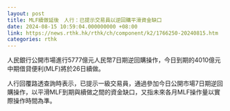 ```yaml
---
layout: post
title: MLF續做延後　人行：已提示交易員以逆回購平滑資金缺口
date: 2024-08-15 10:59:04.000000000 +08:00
link: https://news.rthk.hk/rthk/ch/component/k2/1766250-20240815.htm
categories: rthk
---
```


人民銀行公開市場進行5777億元人民幣7日期逆回購操作，今日到期的4010億元中期借貸便利(MLF)將於26日續做。

人行回覆路透查詢時表示，已提示一級交易員，通過參加今日公開市場7日期逆回購操作，以平滑MLF到期與續做之間的資金缺口，又指未來各月MLF操作量以實際操作時間為準。
